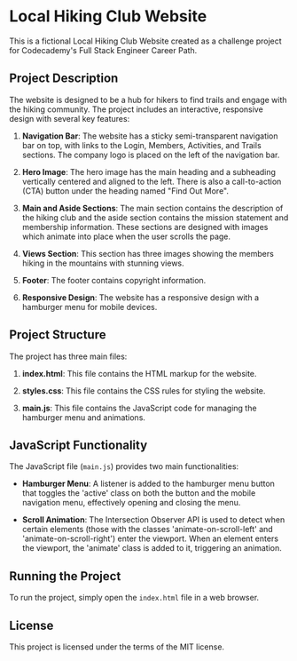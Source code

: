 # Local Hiking Club Website

This is a fictional Local Hiking Club Website created as a challenge project for Codecademy's Full Stack Engineer Career Path.

## Project Description

The website is designed to be a hub for hikers to find trails and engage with the hiking community. The project includes an interactive, responsive design with several key features:

1. **Navigation Bar**: The website has a sticky semi-transparent navigation bar on top, with links to the Login, Members, Activities, and Trails sections. The company logo is placed on the left of the navigation bar.

2. **Hero Image**: The hero image has the main heading and a subheading vertically centered and aligned to the left. There is also a call-to-action (CTA) button under the heading named "Find Out More".

3. **Main and Aside Sections**: The main section contains the description of the hiking club and the aside section contains the mission statement and membership information. These sections are designed with images which animate into place when the user scrolls the page.

4. **Views Section**: This section has three images showing the members hiking in the mountains with stunning views.

5. **Footer**: The footer contains copyright information.

6. **Responsive Design**: The website has a responsive design with a hamburger menu for mobile devices.

## Project Structure

The project has three main files:

1. **index.html**: This file contains the HTML markup for the website.

2. **styles.css**: This file contains the CSS rules for styling the website.

3. **main.js**: This file contains the JavaScript code for managing the hamburger menu and animations.

## JavaScript Functionality

The JavaScript file (`main.js`) provides two main functionalities:

- **Hamburger Menu**: A listener is added to the hamburger menu button that toggles the 'active' class on both the button and the mobile navigation menu, effectively opening and closing the menu.

- **Scroll Animation**: The Intersection Observer API is used to detect when certain elements (those with the classes 'animate-on-scroll-left' and 'animate-on-scroll-right') enter the viewport. When an element enters the viewport, the 'animate' class is added to it, triggering an animation.

## Running the Project

To run the project, simply open the `index.html` file in a web browser.

## License

This project is licensed under the terms of the MIT license.
